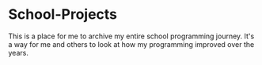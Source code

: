 # School-Projects

This is a place for me to archive my entire school programming journey. It's a way for me and others to look at how my programming improved over the years.
